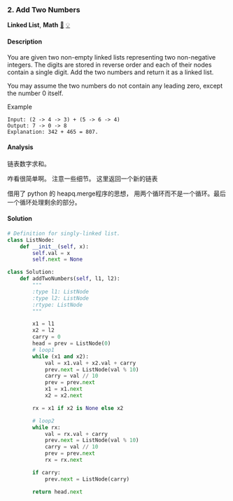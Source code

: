### 2. Add Two Numbers

**Linked List**, **Math**    [🧡](https://leetcode.com/problems/add-two-numbers)    	[💡](https://leetcode.com/articles/add-two-numbers)

#### Description

You are given two non-empty linked lists representing two non-negative integers. The digits are stored in reverse order and each of their nodes contain a single digit. Add the two numbers and return it as a linked list.

You may assume the two numbers do not contain any leading zero, except the number 0 itself.

Example

```
Input: (2 -> 4 -> 3) + (5 -> 6 -> 4)
Output: 7 -> 0 -> 8
Explanation: 342 + 465 = 807.
```

#### Analysis

链表数字求和。

咋看很简单啊。 注意一些细节。 这里返回一个新的链表

借用了 python 的 heapq.merge程序的思想， 用两个循环而不是一个循环。最后一个循环处理剩余的部分。

#### Solution

```python
# Definition for singly-linked list.
class ListNode:
    def __init__(self, x):
        self.val = x
        self.next = None

class Solution:
    def addTwoNumbers(self, l1, l2):
        """
        :type l1: ListNode
        :type l2: ListNode
        :rtype: ListNode
        """

        x1 = l1
        x2 = l2
        carry = 0
        head = prev = ListNode(0)
        # loop1
        while (x1 and x2):
            val = x1.val + x2.val + carry
            prev.next = ListNode(val % 10)
            carry = val // 10
            prev = prev.next
            x1 = x1.next
            x2 = x2.next

        rx = x1 if x2 is None else x2

        # loop2
        while rx:
            val = rx.val + carry
            prev.next = ListNode(val % 10)
            carry = val // 10
            prev = prev.next
            rx = rx.next

        if carry:
            prev.next = ListNode(carry)

        return head.next

```
